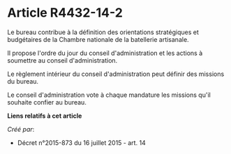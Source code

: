# Article R4432-14-2

Le  bureau contribue à la définition des orientations stratégiques et  budgétaires de la Chambre nationale de la batellerie
artisanale.

Il propose l'ordre du jour du conseil d'administration et les actions à soumettre au conseil d'administration.

Le règlement intérieur du conseil d'administration peut définir des missions du bureau.

Le conseil d'administration vote à chaque mandature les missions qu'il souhaite confier au bureau.

**Liens relatifs à cet article**

_Créé par_:

  - Décret n°2015-873 du 16 juillet 2015 - art. 14

